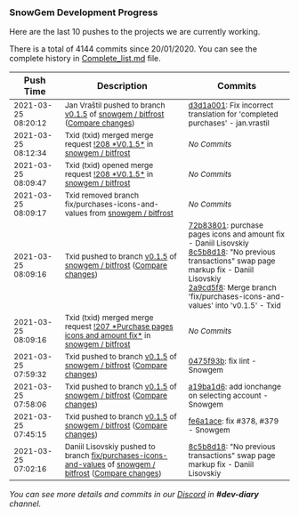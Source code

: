 
### SnowGem Development Progress

Here are the last 10 pushes to the projects we are currently working.

There is a total of 4144 commits since 20/01/2020. You can see the complete history in
 [Complete_list.md](Complete_list.md) file.

| Push Time | Description | Commits |
| --- | --- | --- |
| <sub>2021-03-25 08:20:12</sub> | <sub>Jan Vraštil pushed to branch [v0\.1\.5](https://gitlab.com/snowgem/bitfrost/commits/v0.1.5) of [snowgem / bitfrost](https://gitlab.com/snowgem/bitfrost) ([Compare changes](https://gitlab.com/snowgem/bitfrost/compare/2a9cd5f85be2cd42aa7d5ad3777af58ec517f1d6...d3d1a0011ed2b22dc419dcced613c66803aa7731))</sub> | <sub>[d3d1a001](https://gitlab.com/snowgem/bitfrost/-/commit/d3d1a0011ed2b22dc419dcced613c66803aa7731): Fix incorrect translation for 'completed purchases' - jan.vrastil</sub> |
| <sub>2021-03-25 08:12:34</sub> | <sub>Txid (txid) merged merge request [\!208 \*V0\.1\.5\*](https://gitlab.com/snowgem/bitfrost/-/merge_requests/208) in [snowgem / bitfrost](https://gitlab.com/snowgem/bitfrost)</sub> | <sub>_No Commits_</sub> |
| <sub>2021-03-25 08:09:47</sub> | <sub>Txid (txid) opened merge request [\!208 \*V0\.1\.5\*](https://gitlab.com/snowgem/bitfrost/-/merge_requests/208) in [snowgem / bitfrost](https://gitlab.com/snowgem/bitfrost)</sub> | <sub>_No Commits_</sub> |
| <sub>2021-03-25 08:09:17</sub> | <sub>Txid removed branch fix/purchases-icons-and-values from [snowgem / bitfrost](https://gitlab.com/snowgem/bitfrost)</sub> | <sub>_No Commits_</sub> |
| <sub>2021-03-25 08:09:16</sub> | <sub>Txid pushed to branch [v0\.1\.5](https://gitlab.com/snowgem/bitfrost/commits/v0.1.5) of [snowgem / bitfrost](https://gitlab.com/snowgem/bitfrost) ([Compare changes](https://gitlab.com/snowgem/bitfrost/compare/0475f93ba54250f10c9f9bef04d086910620b8a6...2a9cd5f85be2cd42aa7d5ad3777af58ec517f1d6))</sub> | <sub>[72b83801](https://gitlab.com/snowgem/bitfrost/-/commit/72b83801a2b35a67eca365382ed03908f0066781): purchase pages icons and amount fix - Daniil Lisovskiy<br>[8c5b8d18](https://gitlab.com/snowgem/bitfrost/-/commit/8c5b8d18c7a09e49b0cf57eccd816c8d39c2eda4): "No previous transactions" swap page markup fix - Daniil Lisovskiy<br>[2a9cd5f8](https://gitlab.com/snowgem/bitfrost/-/commit/2a9cd5f85be2cd42aa7d5ad3777af58ec517f1d6): Merge branch 'fix/purchases-icons-and-values' into 'v0.1.5' - Txid</sub> |
| <sub>2021-03-25 08:09:16</sub> | <sub>Txid (txid) merged merge request [\!207 \*Purchase pages icons and amount fix\*](https://gitlab.com/snowgem/bitfrost/-/merge_requests/207) in [snowgem / bitfrost](https://gitlab.com/snowgem/bitfrost)</sub> | <sub>_No Commits_</sub> |
| <sub>2021-03-25 07:59:32</sub> | <sub>Txid pushed to branch [v0\.1\.5](https://gitlab.com/snowgem/bitfrost/commits/v0.1.5) of [snowgem / bitfrost](https://gitlab.com/snowgem/bitfrost) ([Compare changes](https://gitlab.com/snowgem/bitfrost/compare/a19ba1d607625285d5498ff16b0d26c123e09784...0475f93ba54250f10c9f9bef04d086910620b8a6))</sub> | <sub>[0475f93b](https://gitlab.com/snowgem/bitfrost/-/commit/0475f93ba54250f10c9f9bef04d086910620b8a6): fix lint - Snowgem</sub> |
| <sub>2021-03-25 07:58:06</sub> | <sub>Txid pushed to branch [v0\.1\.5](https://gitlab.com/snowgem/bitfrost/commits/v0.1.5) of [snowgem / bitfrost](https://gitlab.com/snowgem/bitfrost) ([Compare changes](https://gitlab.com/snowgem/bitfrost/compare/fe6a1ace6ee65a52900042ba700ef215257a2939...a19ba1d607625285d5498ff16b0d26c123e09784))</sub> | <sub>[a19ba1d6](https://gitlab.com/snowgem/bitfrost/-/commit/a19ba1d607625285d5498ff16b0d26c123e09784): add ionchange on selecting account - Snowgem</sub> |
| <sub>2021-03-25 07:45:15</sub> | <sub>Txid pushed to branch [v0\.1\.5](https://gitlab.com/snowgem/bitfrost/commits/v0.1.5) of [snowgem / bitfrost](https://gitlab.com/snowgem/bitfrost) ([Compare changes](https://gitlab.com/snowgem/bitfrost/compare/9371ccdea73c7bcd66f6ae953ec40e66d4373f33...fe6a1ace6ee65a52900042ba700ef215257a2939))</sub> | <sub>[fe6a1ace](https://gitlab.com/snowgem/bitfrost/-/commit/fe6a1ace6ee65a52900042ba700ef215257a2939): fix #378, #379 - Snowgem</sub> |
| <sub>2021-03-25 07:02:16</sub> | <sub>Daniil Lisovskiy pushed to branch [fix/purchases\-icons\-and\-values](https://gitlab.com/snowgem/bitfrost/commits/fix/purchases-icons-and-values) of [snowgem / bitfrost](https://gitlab.com/snowgem/bitfrost) ([Compare changes](https://gitlab.com/snowgem/bitfrost/compare/72b83801a2b35a67eca365382ed03908f0066781...8c5b8d18c7a09e49b0cf57eccd816c8d39c2eda4))</sub> | <sub>[8c5b8d18](https://gitlab.com/snowgem/bitfrost/-/commit/8c5b8d18c7a09e49b0cf57eccd816c8d39c2eda4): "No previous transactions" swap page markup fix - Daniil Lisovskiy</sub> |

_You can see more details and commits in our [Discord](https://discord.gg/zumGnbg) in **#dev-diary** channel._
